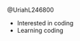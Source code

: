 @UriahL246800
- Interested in coding
- Learning coding

<!---
UriahL246800/UriahL246800 is a ✨ special ✨ repository because its `README.md` (this file) appears on your GitHub profile.
You can click the Preview link to take a look at your changes.
--->
